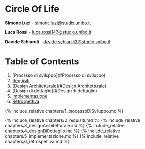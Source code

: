 # Circle Of Life

**Simone Luzi** - <simone.luzi@studio.unibo.it>

**Luca Rossi** - <luca.rossi147@studio.unibo.it>

**Davide Schiaroli** - <davide.schiaroli2@studio.unibo.it>

# Table of Contents
1. [Processo di sviluppo](#Processo di sviluppo)
2. [Requisiti](#Requisiti)
3. [Design Architetturale](#Design Architetturale)
4. [Design di dettaglio](#Design di dettaglio)
5. [Implementazione](#Implementazione)
6. [Retrospettiva](#Retrospettiva)

{% include_relative chapters/1_processoDiSviluppo.md %}

{% include_relative chapters/2_requisiti.md %}
{% include_relative chapters/3_designArchitetturale.md %}
{% include_relative chapters/4_designDiDettaglio.md %}
{% include_relative chapters/5_implementazione.md %}
{% include_relative chapters/6_retrospettiva.md %}
